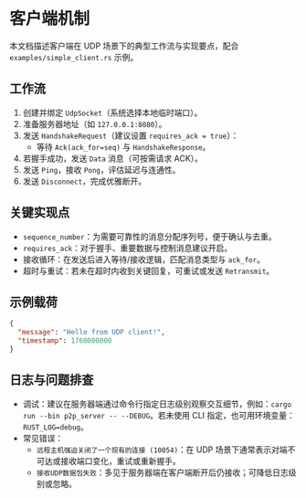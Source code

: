 # 客户端机制

本文档描述客户端在 UDP 场景下的典型工作流与实现要点，配合 `examples/simple_client.rs` 示例。

## 工作流

1. 创建并绑定 `UdpSocket`（系统选择本地临时端口）。
2. 准备服务器地址（如 `127.0.0.1:8080`）。
3. 发送 `HandshakeRequest`（建议设置 `requires_ack = true`）：
   - 等待 `Ack(ack_for=seq)` 与 `HandshakeResponse`。
4. 若握手成功，发送 `Data` 消息（可按需请求 ACK）。
5. 发送 `Ping`，接收 `Pong`，评估延迟与连通性。
6. 发送 `Disconnect`，完成优雅断开。

## 关键实现点

- `sequence_number`：为需要可靠性的消息分配序列号，便于确认与去重。
- `requires_ack`：对于握手、重要数据与控制消息建议开启。
- 接收循环：在发送后进入等待/接收逻辑，匹配消息类型与 `ack_for`。
- 超时与重试：若未在超时内收到关键回复，可重试或发送 `Retransmit`。

## 示例载荷

```json
{
  "message": "Hello from UDP client!",
  "timestamp": 1760000000
}
```

## 日志与问题排查

- 调试：建议在服务器端通过命令行指定日志级别观察交互细节，例如：`cargo run --bin p2p_server -- --DEBUG`。若未使用 CLI 指定，也可用环境变量：`RUST_LOG=debug`。
- 常见错误：
  - `远程主机强迫关闭了一个现有的连接 (10054)`：在 UDP 场景下通常表示对端不可达或接收端口变化，重试或重新握手。
  - `接收UDP数据包失败`：多见于服务器端在客户端断开后仍接收；可降低日志级别或忽略。
